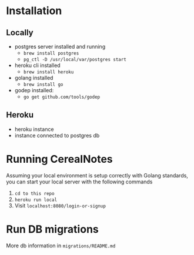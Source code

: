 # Installation
## Locally
* postgres server installed and running
	* `brew install postgres`
	* `pg_ctl -D /usr/local/var/postgres start`
* heroku cli installed
	* `brew install heroku`
* golang installed
	* `brew install go`
* godep installed: 
	* `go get github.com/tools/godep`

## Heroku
* heroku instance
* instance connected to postgres db

# Running CerealNotes

Assuming your local environment is setup correctly with Golang standards, you can start your local server with the following commands

1. `cd to this repo`
2. `heroku run local`
3. Visit `localhost:8080/login-or-signup`

# Run DB migrations
More db information in `migrations/README.md`